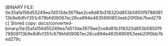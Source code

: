 [BINARY FILE: 0e35afa156d55249ea7d513de3679ae2ce8d81b318320d853b5850f978808113b9e8dfcf351c679bfd09067ec26ce894e4635690853eeb20f0bb7bed279c]
Stored copy: docs/converted-binary/0e35afa156d55249ea7d513de3679ae2ce8d81b318320d853b5850f978808113b9e8dfcf351c679bfd09067ec26ce894e4635690853eeb20f0bb7bed279c

